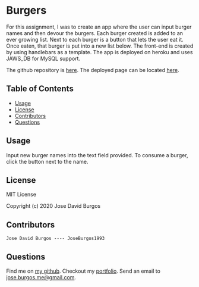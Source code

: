 # Burgers
For this assignment, I was to create an app where the user can input burger names and then devour the burgers. Each burger created is added to an ever growing list. Next to each burger is a button that lets the user eat it. Once eaten, that burger is put into a new list below. The front-end is created by using handlebars as a template. The app is deployed on heroku and uses JAWS_DB for MySQL support.

The github repository is [here](https://github.com/JoseBurgos1993/Burgers). The deployed page can be located [here](https://blooming-harbor-53033.herokuapp.com/).

## Table of Contents
* [Usage](#usage)
* [License](#license)
* [Contributors](#contributors)
* [Questions](#questions)

## Usage
Input new burger names into the text field provided. To consume a burger, click the button next to the name.

## License
MIT License

Copyright (c) 2020 Jose David Burgos

## Contributors

    Jose David Burgos ---- JoseBurgos1993

## Questions
Find me on [my github](https://github.com/JoseBurgos1993/).
Checkout my [portfolio]().
Send an email to jose.burgos.me@gmail.com.
